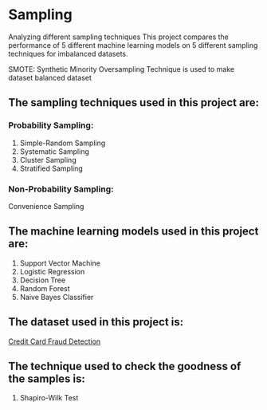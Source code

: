 # **Sampling**
Analyzing different sampling techniques
This project compares the performance of 5 different machine learning models on 5 different sampling techniques for imbalanced datasets.

SMOTE: Synthetic Minority Oversampling Technique is used to make dataset balanced dataset

## The sampling techniques used in this project are:
### Probability Sampling:
1. Simple-Random Sampling
2. Systematic Sampling
3. Cluster Sampling
4. Stratified Sampling

### Non-Probability Sampling:
Convenience Sampling

## The machine learning models used in this project are:
1. Support Vector Machine
2. Logistic Regression
3. Decision Tree
4. Random Forest
5. Naive Bayes Classifier

## The dataset used in this project is:
[Credit Card Fraud Detection](https://raw.githubusercontent.com/AnjulaMehto/Sampling_Assignment/main/Creditcard_data.csv)

## The technique used to check the goodness of the samples is:
1. Shapiro-Wilk Test 